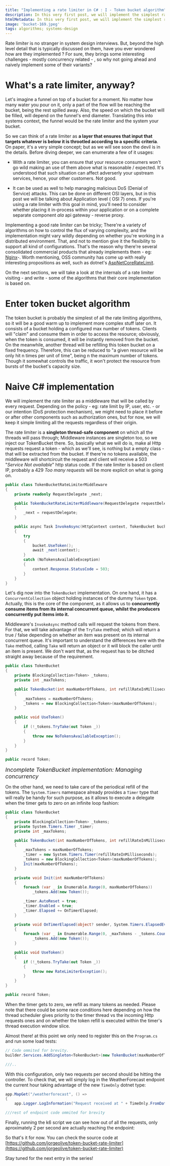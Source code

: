 ```yaml
---
title: "Implementing a rate limiter in C# : I - Token bucket algorithm"
description: In this very first post, we will implement the simplest rate limiter posible in C#.
htmlMetadata: In this very first post, we will implement the simplest rate limiter posible in C# using the token bucket algorithm
image: 'bucket-169.jpeg'
tags: algorithms; systems-design
---
```


Rate limiter is no stranger in system design interviews. But, beyond the high level detail that is typically discussed on them, have you ever wondered how are they implemented ? For sure, they brings some interesting challenges - mostly concurrency related - , so why not going ahead and naively implement some of their variants?

# What's a rate limiter, anyway?

Let's imagine a funnel on top of a bucket for a moment. No matter how many water you pour on it, only a part of the flow will be reaching the bucket, being the rest spilled away. Also, the speed on which the bucket will be filled, will depend on the funnel's end diameter. Translating this into systems context, the funnel would be the rate limiter and the system your bucket. 

So we can think of a rate limiter as **a layer that ensures that input that targets whatever is below it is throotled according to a specific criteria**. On paper, it's a very simple concept; but as we will see soon the devil is in the details. Before diving deeper, we can enumerate a few of it usages:

- With a rate limiter, you can ensure that your resource consumers won't go wild making an use of them above what is reasonable / expected. It's understood that such situation can affect adverserly your upstream services, hence, your other customers. Not good. 

- It can be used as well to help managing malicious DoS (Denial of Service) attacks. This can be done on different OSI layers, but in this post we will be talking about Application level ( OSI 7) ones. If you're using a rate limiter with this goal in mind, you'll need to consider whether placing it in-process within your application or on a complete separate component *ala* api gateway - reverse proxy.

Implementing a good rate limiter can be tricky; There're a variety of algorithms on how to control the flux of varying complexity, and the implementation might vary wildly depending on whether you're working in a distributed environment. That, and not to mention give it the flexibility to support all kind of configurations. That's the reason why there're several consolidated commercial products that already implements them - eg: [Nginx](https://www.nginx.com/blog/rate-limiting-nginx/)-. Worth mentioning, OSS community has come up with really interesting propositions as well, such as dotnet's [AspNetCoreRateLimit](https://github.com/stefanprodan/AspNetCoreRateLimit).

On the next sections, we will take a look at the internals of a rate limiter visiting - and write - some of the algorithms that their core implementation is based on.

# Enter token bucket algorithm

The token bucket is probably the simplest of all the rate limiting algorithms, so it will be a good warm up to implement more complex stuff later on. It consists of a bucket holding a configured max number of tokens. Clients will "claim" and consume them in order to access the resource; obviously, when the token is consumed, it will be instantly removed from the bucket. On the meanwhile, another thread will be refilling this token bucket on a fixed frequency. Therefore, this can be reduced to "a given resource will be only hit n times per unit of time", being n the maximum number of tokens. Though it somewhat controls the traffic, it won't protect the resource from bursts of the bucket's capacity size.

# Naive C# implementation

We will implement the rate limiter as a middleware that will be called by every request. Depending on the policy - eg: rate limit by IP, user, etc. - or our intention (DoS protection mechanism), we might need to place it before or after other components such as authorization ones, but for now, we will keep it simple limiting all the requests regardless of their origin.

The rate limiter is a **singleton thread-safe component** on which all the threads will pass through; Middleware instances are singleton too, so we inject our TokenBucket there. So, basically what we will do is, make al Http requests request a token - which as we'll see, is nothing but a empty class - that will be extracted from the bucket. If there're no tokens available, the middleware will shortcircuit the request and client will receive a 503 "*Service Not available*" http status code. If the rate limiter is based on client IP, probably a 429 *Too many requests* will be more explicit on what is going on.

```csharp
public class TokenBucketRateLimiterMiddleware
{
    private readonly RequestDelegate _next;

    public TokenBucketRateLimiterMiddleware(RequestDelegate requestDelegate)
    {
        _next = requestDelegate;
    }

    public async Task InvokeAsync(HttpContext context, TokenBucket bucket)
    {
        try
        {
            bucket.UseToken();
            await _next(context);
        }
        catch (NoTokensAvailableException)
        {
            context.Response.StatusCode = 503;
        }
    }
}
```
Let's dig now into the ```TokenBucket``` implementation. On one hand, it has a  ```ConcurrentCollection``` object holding instances of the dummy `Token` type. Actually, this is the core of the component, as it allows us to **concurrently consume items from its internal concurrent queue, whilst the producers concurrently put items into it.**

 Middleware's ```InvokeAsync``` method calls will request the tokens from there. For that, we will take advantage of the  ```TryTake``` method; which will return a true / false depending on whether an item was present on its internal concurrent queue. It's important to understand the differences here with the ```Take``` method, calling ```Take``` will return an object or it will block the caller until an item is present. We don't want that, as the request has to be ditched straight away because of the requirement. 

```csharp
public class TokenBucket
{
    private BlockingCollection<Token> _tokens;
    private int _maxTokens;

    public TokenBucket(int maxNumberOfTokens, int refillRateInMilliseconds)
    {
        _maxTokens = maxNumberOfTokens;
        _tokens = new BlockingCollection<Token>(maxNumberOfTokens);
    }

    public void UseToken()
    {
        if (!_tokens.TryTake(out Token _))
        {
            throw new NoTokensAvailableException();
        }
    }
}

public record Token;
```
<figcaption style="font-style: italic; font-size: 1.1rem;">Incomplete TokenBucket implementation: Managing concurrency</figcaption>


On the other hand, we need to take care of the periodical refill of the tokens. The ```System.Timers``` namespace already provides a ```Timer``` type that will really be handy for such purpose, as it allows to execute a delegate when the timer gets to zero on an infinite loop fashion:

```csharp
public class TokenBucket
{
    private BlockingCollection<Token> _tokens;
    private System.Timers.Timer _timer;
    private int _maxTokens;

    public TokenBucket(int maxNumberOfTokens, int refillRateInMilliseconds)
    {
        _maxTokens = maxNumberOfTokens;
        _timer = new System.Timers.Timer(refillRateInMilliseconds);
        _tokens = new BlockingCollection<Token>(maxNumberOfTokens);
        Init(maxNumberOfTokens);
    }

    private void Init(int maxNumberOfTokens)
    {
        foreach (var _ in Enumerable.Range(0, maxNumberOfTokens))
            _tokens.Add(new Token());

        _timer.AutoReset = true;
        _timer.Enabled = true;
        _timer.Elapsed += OnTimerElapsed;
    }

    private void OnTimerElapsed(object? sender, System.Timers.ElapsedEventArgs e)
    {
        foreach (var _ in Enumerable.Range(0, _maxTokens - _tokens.Count))
            _tokens.Add(new Token());
    }

    public void UseToken()
    {
        if (!_tokens.TryTake(out Token _))
        {
            throw new RateLimiterException();
        }
    }
}

public record Token;
```

When the timer gets to zero, we refill as many tokens as needed. Please note that there could be some race conditions here depending on how the thread scheduler gives priority to the timer thread vs the incoming Http requests ones and on whether the token refill is executed within the timer's thread execution window slice.

Almost there! at this point we only need to register this on the ```Program.cs``` and run some load tests:

```csharp
// Code ommited for brevity.
builder.Services.AddSingleton<TokenBucket>(new TokenBucket(maxNumberOfTokens: 2, refillRateInMilliseconds: 1000));

///..
```
With this configuration, only two requests per second should be hitting the controller. To check that, we will simply log in the WeatherForecast endpoint the current hour taking advantage of the new ```TimeOnly``` dotnet type:

```csharp
app.MapGet("/weatherforecast", () =>
{
    app.Logger.LogInformation("Request received at " + TimeOnly.FromDateTime(DateTime.UtcNow).ToLongTimeString());

///rest of endpoint code ommited for brevity 
```
Finally, running the k6 script we can see how out of all the requests, only aproximately 2 per second are actually reaching the endpoint:

 <nuxt-img src="token-bucket-loadtest.jpg" sizes="sm:320px md:650px lg:700px xl:1000px xxl:1500px"></nuxt-img>

So that's it for now. You can check the source code at [https://github.com/jorgeolive/token-bucket-rate-limiter](https://github.com/jorgeolive/token-bucket-rate-limiter)

Stay tuned for the next entry in the series!